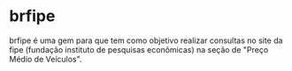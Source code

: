brfipe
======

brfipe é uma gem para que tem como objetivo realizar consultas no site da fipe (fundação instituto de pesquisas econômicas) na seção de "Preço Médio de Veículos".
